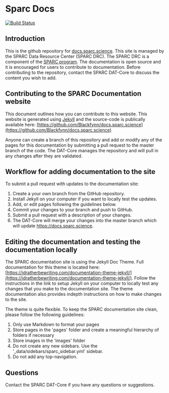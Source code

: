 # Sparc Docs

[![Build Status](https://travis-ci.org/Blackfynn/docs.sparc.science.svg?branch=master)](https://travis-ci.org/Blackfynn/docs.sparc.science)

## Introduction
This is the github repository for [docs.sparc.science](https://docs.sparc.science). This site is managed by the SPARC Data Resource Center (SPARC DRC). The SPARC DRC is a component of the [SPARC program](https://commonfund.nih.gov/sparc). The documentation is open source and it is encouraged for users to contribute to documentation. Before contributing to the repository, contact the SPARC DAT-Core to discuss the content you wish to add. 

## Contributing to the SPARC Documentation website
This document outlines how you can contribute to this website. This website is generated using [Jekyll](https://jekyllrb.com/) and the source-code is publically available here: [https://github.com/Blackfynn/docs.sparc.science](https://github.com/Blackfynn/docs.sparc.science)

Anyone can create a branch of this repository and add or modify any of the pages for this documentation by submitting a pull request to the master branch of the code. The DAT-Core manages the repository and will pull in any changes after they are validated.

## Workflow for adding documentation to the site
To submit a pull request with updates to the documentation site:
1. Create a your own branch from the GitHub repository. 
2. Install Jekyll on your computer if you want to locally test the updates.
3. Add, or edit pages following the guidelines below.
4. Commit your changes to your branch and push to GitHub.
5. Submit a pull request with a description of your changes.
6. The DAT-Core will merge your changes into the master branch which will update https://docs.sparc.science.

## Editing the documentation and testing the documentation locally
The SPARC documentation site is using the Jekyll Doc Theme. Full documentation for this theme is located here: [https://idratherbewriting.com/documentation-theme-jekyll/](https://idratherbewriting.com/documentation-theme-jekyll/). Follow the instructions in the link to setup Jekyll on your computer to locally test any changes that you make to the documentation site. The theme documentation also provides indepth instructions on how to make changes to the site. 

The theme is quite flexible. To keep the SPARC documentation site clean, please follow the following guidelines:
1. Only use Markdown to format your pages
2. Store pages in the 'pages' folder and create a meaningful hierarchy of folders if necessary
3. Store images in the 'images' folder
4. Do not create any new sidebars. Use the '_data/sidebars/sparc_sidebar.yml' sidebar.
5. Do not add any top-navigation.

## Questions
Contact the SPARC DAT-Core if you have any questions or suggestions. 